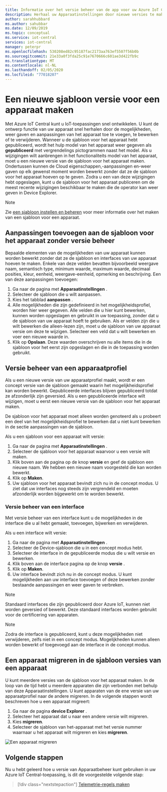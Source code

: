 ```yaml
---
title: Informatie over het versie beheer van de app voor uw Azure IoT Central-apps | Microsoft Docs
description: Herhaal uw Apparaatinstellingen door nieuwe versies te maken en zonder uw live verbonden apparaten te beïnvloeden
author: sarahhubbard
ms.author: sahubbar
ms.date: 12/09/2019
ms.topic: conceptual
ms.service: iot-central
services: iot-central
manager: peterpr
ms.openlocfilehash: 530208ed82c95187fac2173aa763ef5507f56b0b
ms.sourcegitcommit: 21e33a0f3fda25c91e7670666c601ae3d422fb9c
ms.translationtype: MT
ms.contentlocale: nl-NL
ms.lasthandoff: 02/05/2020
ms.locfileid: "77018207"
---
```

# <a name="create-a-new-device-template-version"></a>Een nieuwe sjabloon versie voor een apparaat maken



Met Azure IoT Central kunt u IoT-toepassingen snel ontwikkelen. U kunt de ontwerp functie van uw apparaat snel herhalen door de mogelijkheden, weer gaven en aanpassingen van het apparaat toe te voegen, te bewerken of te verwijderen. Wanneer u de sjabloon voor het apparaat hebt gepubliceerd, wordt het hulp model van het apparaat weer gegeven als **gepubliceerd** met vergrendelings pictogrammen naast het model. Als u wijzigingen wilt aanbrengen in het functionaliteits model van het apparaat, moet u een nieuwe versie van de sjabloon voor het apparaat maken. Ondertussen kunnen de Cloud eigenschappen,-aanpassingen en-weer gaven op elk gewenst moment worden bewerkt zonder dat ze de sjabloon voor het apparaat hoeven op te geven. Zodra u een van deze wijzigingen hebt opgeslagen, kunt u de sjabloon voor het apparaat publiceren om de meest recente wijzigingen beschikbaar te maken die de operator kan weer geven in Device Explorer.

> [!NOTE]
> Zie [een sjabloon instellen en beheren](howto-set-up-template.md) voor meer informatie over het maken van een sjabloon voor een apparaat.

## <a name="add-customizations-to-the-device-template-without-versioning"></a>Aanpassingen toevoegen aan de sjabloon voor het apparaat zonder versie beheer

Bepaalde elementen van de mogelijkheden van uw apparaat kunnen worden bewerkt zonder dat ze de sjabloon en interfaces van uw apparaat hoeven te maken. Enkele van deze velden bevatten bijvoorbeeld weergave naam, semantisch type, minimum waarde, maximum waarde, decimaal posities, kleur, eenheid, weergave-eenheid, opmerking en beschrijving. Een van deze aanpassingen toevoegen:

1. Ga naar de pagina met **Apparaatinstellingen** .
1. Selecteer de sjabloon die u wilt aanpassen.
1. Kies het tabblad **aanpassen** .
1. Alle mogelijkheden die zijn gedefinieerd in het mogelijkheidsprofiel, worden hier weer gegeven. Alle velden die u hier kunt bewerken, kunnen worden opgeslagen en gebruikt in uw toepassing, zonder dat u de sjabloon van uw apparaat hoeft te gebruiken. Als er velden zijn die u wilt bewerken die alleen-lezen zijn, moet u de sjabloon van uw apparaat versie om deze te wijzigen. Selecteer een veld dat u wilt bewerken en voer een nieuwe waarde in.
1. Klik op **Opslaan**. Deze waarden overschrijven nu alle items die in de sjabloon voor het eerst zijn opgeslagen en die in de toepassing worden gebruikt.

## <a name="versioning-a-device-template"></a>Versie beheer van een apparaatprofiel

Als u een nieuwe versie van uw apparaatprofiel maakt, wordt er een concept versie van de sjabloon gemaakt waarin het mogelijkheidsprofiel kan worden bewerkt. Gepubliceerde interfaces blijven gepubliceerd totdat ze afzonderlijk zijn geversied. Als u een gepubliceerde interface wilt wijzigen, moet u eerst een nieuwe versie van de sjabloon voor het apparaat maken.

De sjabloon voor het apparaat moet alleen worden genoteerd als u probeert een deel van het mogelijkheidsprofiel te bewerken dat u niet kunt bewerken in de sectie aanpassingen van de sjabloon. 

Als u een sjabloon voor een apparaat wilt versie:

1. Ga naar de pagina met **Apparaatinstellingen** .
1. Selecteer de sjabloon voor het apparaat waarvoor u een versie wilt maken.
1. Klik boven aan de pagina op de knop **versie** en geef de sjabloon een nieuwe naam. We hebben een nieuwe naam voorgesteld die kan worden bewerkt.
1. Klik op **Maken**.
1. Uw sjabloon voor het apparaat bevindt zich nu in de concept modus. U ziet dat uw interfaces nog steeds zijn vergrendeld en moeten afzonderlijk worden bijgewerkt om te worden bewerkt. 

### <a name="versioning-an-interface"></a>Versie beheer van een interface

Met versie beheer van een interface kunt u de mogelijkheden in de interface die u al hebt gemaakt, toevoegen, bijwerken en verwijderen. 

Als u een interface wilt versie:

1. Ga naar de pagina met **Apparaatinstellingen** .
1. Selecteer de Device-sjabloon die u in een concept modus hebt.
1. Selecteer de interface in de gepubliceerde modus die u wilt versie en bewerken.
1. Klik boven aan de interface pagina op de knop **versie** . 
1. Klik op **Maken**.
1. Uw interface bevindt zich nu in de concept modus. U kunt mogelijkheden aan uw interface toevoegen of deze bewerken zonder bestaande aanpassingen en weer gaven te verbreken. 

> [!NOTE]
> Standaard interfaces die zijn gepubliceerd door Azure IoT, kunnen niet worden geversied of bewerkt. Deze standaard interfaces worden gebruikt voor de certificering van apparaten.

> [!NOTE]
> Zodra de interface is gepubliceerd, kunt u deze mogelijkheden niet verwijderen, zelfs niet in een concept modus. Mogelijkheden kunnen alleen worden bewerkt of toegevoegd aan de interface in de concept modus.


## <a name="migrate-a-device-across-device-template-versions"></a>Een apparaat migreren in de sjabloon versies van een apparaat

U kunt meerdere versies van de sjabloon voor het apparaat maken. In de loop van de tijd hebt u meerdere apparaten die zijn verbonden met behulp van deze Apparaatinstellingen. U kunt apparaten van de ene versie van uw apparaatprofiel naar de andere migreren. In de volgende stappen wordt beschreven hoe u een apparaat migreert:

1. Ga naar de pagina **device Explorer** .
1. Selecteer het apparaat dat u naar een andere versie wilt migreren.
1. Kies **migreren**.
1. Selecteer de sjabloon van het-apparaat met het versie nummer waarnaar u het apparaat wilt migreren en kies **migreren**.

![Een apparaat migreren](media/howto-version-device-template/pick-version.png)

## <a name="next-steps"></a>Volgende stappen

Nu u hebt geleerd hoe u versie van Apparaatbeheer kunt gebruiken in uw Azure IoT Central-toepassing, is dit de voorgestelde volgende stap:

> [!div class="nextstepaction"]
> [Telemetrie-regels maken](tutorial-create-telemetry-rules.md)
